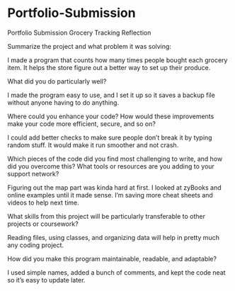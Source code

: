 # Portfolio-Submission
Portfolio Submission
Grocery Tracking Reflection


Summarize the project and what problem it was solving:

I made a program that counts how many times people bought each grocery item. It helps the store figure out a better way to set up their produce.



What did you do particularly well?

I made the program easy to use, and I set it up so it saves a backup file without anyone having to do anything.



Where could you enhance your code? How would these improvements make your code more efficient, secure, and so on?

I could add better checks to make sure people don’t break it by typing random stuff. It would make it run smoother and not crash.



Which pieces of the code did you find most challenging to write, and how did you overcome this? What tools or resources are you adding to your support network?

Figuring out the map part was kinda hard at first. I looked at zyBooks and online examples until it made sense. I’m saving more cheat sheets and videos to help next time.



What skills from this project will be particularly transferable to other projects or coursework?

Reading files, using classes, and organizing data will help in pretty much any coding project.



How did you make this program maintainable, readable, and adaptable?

I used simple names, added a bunch of comments, and kept the code neat so it’s easy to update later.

